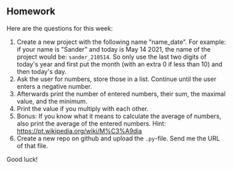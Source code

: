 Homework
-

Here are the questions for this week:

1. Create a new project with the following name "name_date". For example: if your name is "Sander" and today is May 14 2021, the name of the project would be: `sander_210514`. So only use the last two digits of today's year and first put the month (with an extra 0 if less than 10) and then today's day.
1. Ask the user for numbers, store those in a list. Continue until the user enters a negative number.
1. Afterwards print the number of entered numbers, their sum, the maximal value, and the minimum.
1. Print the value if you multiply with each other.
1. Bonus: If you know what it means to calculate the average of numbers, also print the average of the entered numbers. Hint: https://pt.wikipedia.org/wiki/M%C3%A9dia
1. Create a new repo on github and upload the `.py`-file. Send me the URL of that file.

Good luck!
